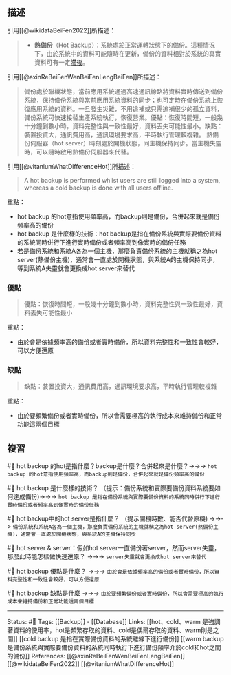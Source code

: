 ## 描述
引用[[@wikidataBeiFen2022]]所描述：

> -   **熱備份**（Hot Backup）：系統處於正常運轉狀態下的備份。這種情況下，由於系統中的資料可能隨時在更新，備份的資料相對於系統的真實資料可有一定[滯後](https://zh.wikipedia.org/wiki/%E6%BB%9E%E5%90%8E "滯後")。

引用[[@axinReBeiFenWenBeiFenLengBeiFen]]所描述：
> 備份處於聯機狀態，當前應用系統通過高速通訊線路將資料實時傳送到備份系統，保持備份系統與當前應用系統資料的同步；也可定時在備份系統上恢復應用系統的資料。一旦發生災難，不用追補或只需追補很少的孤立資料，備份系統可快速接替生產系統執行，恢復營業。優點：恢復時間短，一般幾十分鐘到數小時，資料完整性與一致性最好，資料丟失可能性最小。缺點：裝置投資大，通訊費用高，通訊環境要求高，平時執行管理較複雜。
> 熱備份伺服器（hot server）時刻處於開機狀態，同主機保持同步。當主機失靈時，可以隨時啟用熱備份伺服器來代替。

 引用[[@vitaniumWhatDifferenceHot]]所描述：
 > A hot backup is performed whilst users are still logged into a system, whereas a cold backup is done with all users offline.

重點：
- hot backup 的hot意指使用頻率高，而backup則是備份，合併起來就是備份頻率高的備份
- hot backup 是什麼樣的技術：hot backup是指在備份系統與實際要備份資料的系統同時併行下進行實時備份或者頻率高到像實時的備份任務
- 若是備份系統和系統A各為一個主機，那麼負責備份系統的主機就稱之為hot server(熱備份主機)，通常會一直處於開機狀態，與系統A的主機保持同步，等到系統A失靈就會更換成hot server來替代

### 優點
> 優點：恢復時間短，一般幾十分鐘到數小時，資料完整性與一致性最好，資料丟失可能性最小

重點：
- 由於會是依據頻率高的備份或者實時備份，所以資料完整性和一致性會較好，可以方便還原
### 缺點
> 缺點：裝置投資大，通訊費用高，通訊環境要求高，平時執行管理較複雜

重點：
- 由於要頻繁備份或者實時備份，所以會需要極高的執行成本來維持備份和正常功能這兩個目標


## 複習
#🧠 hot backup 的hot是指什麼？backup是什麼？合併起來是什麼？->->-> `hot backup 的hot意指使用頻率高，而backup則是備份，合併起來就是備份頻率高的備份`
<!--SR:!2023-01-08,134,250-->

#🧠 hot backup 是什麼樣的技術？ （提示：備份系統和實際要備份資料系統要如何達成備份)->->-> `hot backup 是指在備份系統與實際要備份資料的系統同時併行下進行實時備份或者頻率高到像實時的備份任務`
<!--SR:!2022-09-18,69,250-->

#🧠 hot backup中的hot server是指什麼？ （提示開機時數、能否代替原機) ->->-> `備份系統和系統A各為一個主機，那麼負責備份系統的主機就稱之為hot server(熱備份主機)，通常會一直處於開機狀態，與系統A的主機保持同步`
<!--SR:!2022-10-23,81,230-->

#🧠 hot server & server：假如hot server一直備份著server，然而server失靈，那麼此時能怎樣做快速還原？  ->->-> `server失靈就會更換成hot server來替代`
<!--SR:!2022-12-11,100,248-->


#🧠  hot backup  優點是什麼？ ->->-> `由於會是依據頻率高的備份或者實時備份，所以資料完整性和一致性會較好，可以方便還原`
<!--SR:!2022-11-30,110,250-->

#🧠 hot backup 缺點是什麼 ->->-> `由於要頻繁備份或者實時備份，所以會需要極高的執行成本來維持備份和正常功能這兩個目標`
<!--SR:!2022-09-12,63,250-->


---
Status: #🌱 
Tags:
[[Backup]] - [[Database]]
Links:
[[hot、cold、warm 是強調著資料的使用率，hot是頻繁存取的資料、cold是偶爾存取的資料、warm則是之間]]
[[cold backup 是指在實際備份資料的系統離線下進行備份]]
[[warm backup 是備份系統與實際要備份資料的系統同時執行下進行備份頻率介於cold和hot之間的備份]]
References:
[[@axinReBeiFenWenBeiFenLengBeiFen]]
[[@wikidataBeiFen2022]]
[[@vitaniumWhatDifferenceHot]]